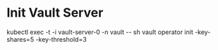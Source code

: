# Init Vault Server

kubectl exec -t -i vault-server-0 -n vault -- sh 
vault operator init -key-shares=5 -key-threshold=3
